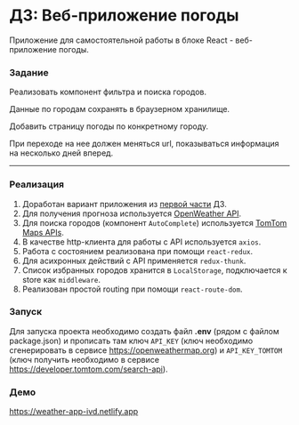 # ДЗ: Веб-приложение погоды

Приложение для самостоятельной работы в блоке React - веб-приложение погоды.

### Задание

Реализовать компонент фильтра и поиска городов.

Данные по городам сохранять в браузерном хранилище.

Добавить страницу погоды по конкретному городу.

При переходе на нее должен меняться url, показываться информация на несколько дней вперед.

---

### Реализация

1. Доработан вариант приложения из [первой части](https://github.com/irina-dav/davydenko-irina-otus/tree/react-02) ДЗ.
2. Для получения прогноза используется [OpenWeather API](https://openweathermap.org/api).
3. Для поиска городов (компонент `AutoComplete`) используется [TomTom Maps APIs](https://developer.tomtom.com/search-api).
4. В качестве http-клиента для работы с API используется `axios`. 
4. Работа с состоянием реализована при помощи `react-redux`.
5. Для асихронных действий с API применяется `redux-thunk`.
6. Список избранных городов хранится в `LocalStorage`, подключается к store как `middleware`.
7. Реализован простой routing при помощи `react-route-dom`.

### Запуск

Для запуска проекта необходимо создать файл **.env** (рядом с файлом package.json) и прописать там ключ `API_KEY` (ключ необходимо сгенерировать в сервисе https://openweathermap.org) и `API_KEY_TOMTOM` (ключ получить необходимо в сервисе https://developer.tomtom.com/search-api).

### Демо
 
https://weather-app-ivd.netlify.app
